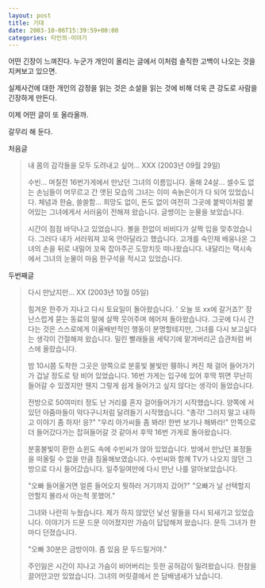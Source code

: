 ```yaml
---
layout: post
title: 기대
date: 2003-10-06T15:39:59+00:00
categories: 타인의-이야기
---
```

어떤 긴장이 느껴진다. 누군가 개인이 올리는 글에서 이처럼 솔직한 고백이 나오는 것을 지켜보고 있으면.

실제사건에 대한 개인의 감정을 읽는 것은 소설을 읽는 것에 비해 더욱 큰 강도로 사람을 긴장하게 만든다.

이제 어떤 글이 또 올라올까.

갈무리 해 둔다.

처음글

<blockquote>내 몸의 감각들을 모두 도려내고 싶어...
XXX (2003년 09월 29일)

수빈... 며칠전 16번가게에서 만났던 그녀의 이름입니다. 올해 24살... 셀수도 없는 손님들이 머무르고 간 앳된 모습의 그녀는 이미 속늙은이가 다 되어 있었습니다. 체념과 한숨, 쓸쓸함... 희망도 없이, 돈도 없이 여전히 그곳에 붙박이처럼 붙어있는 그녀에게서 서러움이 전해져 왔습니다. 글썽이는 눈물을 보았습니다.

시간이 점점 바닥나고 있었습니다. 볼을 한없이 비비다가 살짝 입을 맞추었습니다. 그러다 내가 서러워져 꼬옥 안아달라고 했습니다. 고개를 숙인채 배웅나온 그녀의 손을 뒤로 내밀어 꼬옥 잡아주곤 도망치듯 떠나왔습니다. 내달리는 택시속에서 그녀의 눈물이 마음 한구석을 적시고 있었습니다.</blockquote>

두번째글

<blockquote>다시 만났지만...
XX (2003년 10월 05일)

힘겨운 한주가 지나고 다시 토요일이 돌아왔습니다. ' 오늘 또 xx에 갈거죠?' 장난스럽게 묻는 동료의 말에 살짝 웃어주며 헤어져 돌아왔습니다. 그곳에 다시 간다는 것은 스스로에게 이율배반적인 행동이 분명할테지만, 그녀를 다시 보고싶다는 생각이 간절해져 왔습니다. 밀린 빨래들을 세탁기에 맡겨버리곤 습관처럼 버스에 올랐습니다.

밤 10시쯤 도착한 그곳은 양쪽으로 분홍빛 불빛만 휑하니 켜진 채 걸어 들어가기가 겁날 정도로 텅 비어 있었습니다. 16번 가게는 입구에 있어 후딱 뛰면 무난히 들어갈 수 있겠지만 웬지 그렇게 쉽게 들어가고 싶지 않다는 생각이 들었습니다.

전방으로 50여미터 정도 난 거리를 혼자 걸어들어가기 시작했습니다. 양쪽에 서있던 아줌마들이 악다구니처럼 달려들기 시작했습니다. "총각! 그러지 말고 내하고 이야기 좀 하자! 응?" "우리 아가씨들 좀 봐라! 한번 보기나 해봐라!" 안쪽으로 더 들어갔다가는 잡혀들어갈 것 같아서 후딱 16번 가게로 돌아왔습니다.

분홍불빛이 환한 쇼윈도 속에 수빈씨가 앉아 있었습니다. 방에서 만났던 표정들을 떠올릴 수 없을 만큼 침울해보였습니다. 수빈씨와 함께 TV가 나오지 않던 그 방으로 다시 들어갔습니다. 일주일여만에 다시 만난 나를 알아보았습니다.

"오빠 들어올거면 얼른 들어오지 뭣하러 거기까지 갔어?"
"오빠가 날 선택할지 안할지 몰라서 아는척 못했어."

그녀와 나란히 누웠습니다. 제가 하지 않았던 낯선 말들을 다시 되새기고 있었습니다. 이야기가 드문 드문 이어졌지만 가슴이 답답해져 왔습니다. 문득 그녀가 한마디 던졌습니다.

"오빠 30분은 금방이야. 좀 있음 문 두드릴거야."

주인잃은 시간이 지나고 가슴이 비어버리는 듯한 공허감이 밀려왔습니다. 한참을 끌어안고만 있었습니다. 그녀의 머릿결에서 쓴 담배냄새가 났습니다.</blockquote>
